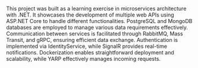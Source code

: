 This project was built as a learning exercise in microservices architecture with .NET. It showcases the development of multiple web APIs using ASP.NET Core to handle different functionalities. PostgreSQL and MongoDB databases are employed to manage various data requirements effectively. Communication between services is facilitated through RabbitMQ, Mass Transit, and gRPC, ensuring efficient data exchange. Authentication is implemented via IdentityService, while SignalR provides real-time notifications. Dockerization enables straightforward deployment and scalability, while YARP effectively manages incoming requests. 
